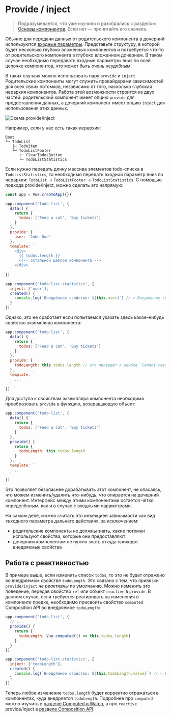 # Provide / inject

> Подразумевается, что уже изучили и разобрались с разделом [Основы компонентов](component-basics.md). Если нет — прочитайте его сначала.

Обычно для передачи данных от родительского компонента в дочерний используются [входные параметры](component-props.md). Представьте структуру, в которой будет несколько глубоко вложенных компонентов и потребуется что-то от родительского компонента в глубоко вложенном дочернем. В таком случае необходимо передавать входные параметры вниз по всей цепочке компонентов, что может быть очень неудобным.

В таких случаях можно использовать пару `provide` и `inject`. Родительские компоненты могут служить провайдерами зависимостей для всех своих потомков, независимо от того, насколько глубокая иерархия компонентов. Работа этой возможности строится из двух частей: родительский компонент имеет опцию `provide` для предоставления данных, а дочерний компонент имеет опцию `inject` для использования этих данных.

![Схема provide/inject](/images/components_provide.png)

Например, если у нас есть такая иерархия:

```
Root
└─ TodoList
   ├─ TodoItem
   └─ TodoListFooter
      ├─ ClearTodosButton
      └─ TodoListStatistics
```

Если нужно передать длину массива элементов todo-списка в `TodoListStatistics`, то необходимо передать входной параметр вниз по иерархии: `TodoList` -> `TodoListFooter` -> `TodoListStatistics`. С помощью подхода provide/inject, можно сделать это напрямую:

```js
const app = Vue.createApp({})

app.component('todo-list', {
  data() {
    return {
      todos: ['Feed a cat', 'Buy tickets']
    }
  },
  provide: {
    user: 'John Doe'
  },
  template: `
    <div>
      {{ todos.length }}
      <!-- остальной шаблон компонента -->
    </div>
  `
})

app.component('todo-list-statistics', {
  inject: ['user'],
  created() {
    console.log(`Внедрённое свойство: ${this.user}`) // > Внедрённое свойство: John Doe
  }
})
```

Однако, это не сработает если попытаемся указать здесь какое-нибудь свойство экземпляра компонента:

```js
app.component('todo-list', {
  data() {
    return {
      todos: ['Feed a cat', 'Buy tickets']
    }
  },
  provide: {
    todoLength: this.todos.length // это приведёт к ошибке `Cannot read property 'length' of undefined`
  },
  template: `
    ...
  `
})
```

Для доступа к свойствам экземпляра компонента необходимо преобразовать `provide` в функцию, возвращающую объект:

```js
app.component('todo-list', {
  data() {
    return {
      todos: ['Feed a cat', 'Buy tickets']
    }
  },
  provide() {
    return {
      todoLength: this.todos.length
    }
  },
  template: `
    ...
  `
})
```

Это позволяет безопаснее дорабатывать этот компонент, не опасаясь, что можем изменить/удалить что-нибудь, что опирается на дочерний компонент. Интерфейс между этими компонентами остаётся чётко определённым, как и в случае с входными параметрами.

На самом деле, можно считать это инъекцией зависимости как вид «входного параметра дальнего действия», за исключением:

- родительские компоненты не должны знать, какие потомки используют свойства, которые они предоставляют
- дочерним компонентам не нужно знать откуда приходят внедряемые свойства

## Работа с реактивностью

В примере выше, если изменить список `todos`, то это не будет отражено во внедряемом свойстве `todoLength`. Это связано с тем, что привязки `provide/inject` _не реактивны_ по умолчанию. Можно изменить это поведение, передав свойство `ref` или объект `reactive` в `provide`. В данном случае, если требуется реагировать на изменения в компоненте предке, необходимо присвоить свойство `computed`  Composition API во внедряемое `todoLength`:

```js
app.component('todo-list', {
  // ...
  provide() {
    return {
      todoLength: Vue.computed(() => this.todos.length)
    }
  }
})

app.component('todo-list-statistics', {
  inject: ['todoLength'],
  created() {
    console.log(`Внедряемое свойство: ${this.todoLength.value}`) // > Внедряемое свойство: 5
  }
})
```

Теперь любое изменение `todos.length` будет корректно отражаться в компонентах, куда внедряется `todoLength`. Подробнее про `computed` можно изучить в [разделе Computed и Watch](reactivity-computed-watchers.md#computed-values), а про `reactive` provide/inject в [разделе Composition API](composition-api-provide-inject.md#reactivity).
